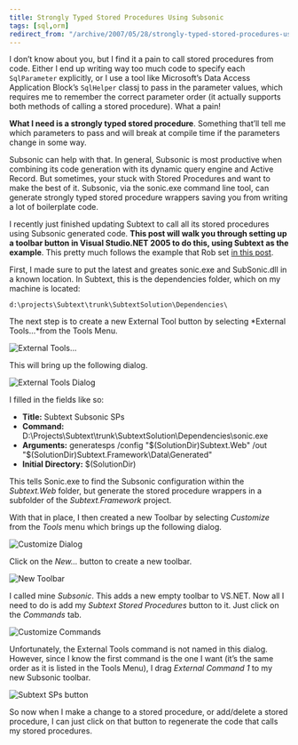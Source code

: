 ```yaml
---
title: Strongly Typed Stored Procedures Using Subsonic
tags: [sql,orm]
redirect_from: "/archive/2007/05/28/strongly-typed-stored-procedures-using-subsonic.aspx/"
---
```


I don’t know about you, but I find it a pain to call stored procedures
from code. Either I end up writing way too much code to specify each
`SqlParameter` explicitly, or I use a tool like Microsoft’s Data Access
Application Block’s `SqlHelper` classj to pass in the parameter values,
which requires me to remember the correct parameter order (it actually
supports both methods of calling a stored procedure). What a pain!

**What I need is a strongly typed stored procedure**. Something that’ll
tell me which parameters to pass and will break at compile time if the
parameters change in some way.

Subsonic can help with that. In general, Subsonic is most productive
when combining its code generation with its dynamic query engine and
Active Record. But sometimes, your stuck with Stored Procedures and want
to make the best of it. Subsonic, via the sonic.exe command line tool,
can generate strongly typed stored procedure wrappers saving you from
writing a lot of boilerplate code.

I recently just finished updating Subtext to call all its stored
procedures using Subsonic generated code. **This post will walk you
through setting up a toolbar button in Visual Studio.NET 2005 to do
this, using Subtext as the example**. This pretty much follows the
example that Rob set [in this
post](http://blog.wekeroad.com/archive/2007/01/13/SubSonic-Console-Groovy-VS-Shortcuts.aspx "Groovy VS Shortcuts").

First, I made sure to put the latest and greates sonic.exe and
SubSonic.dll in a known location. In Subtext, this is the dependencies
folder, which on my machine is located:

`d:\projects\Subtext\trunk\SubtextSolution\Dependencies\`

The next step is to create a new External Tool button by selecting
*External Tools...*from the Tools Menu.

![External
Tools...](https://haacked.com/assets/images/haacked_com/WindowsLiveWriter/VS.NETShortcutForGeneratingStoredProcCal_145CA/vsexternaltools4.png)

This will bring up the following dialog.

![External Tools
Dialog](https://haacked.com/assets/images/haacked_com/WindowsLiveWriter/VS.NETShortcutForGeneratingStoredProcCal_145CA/ExternalTools24.png)

I filled in the fields like so:

-   **Title:** Subtext Subsonic SPs
-   **Command:**
    D:\\Projects\\Subtext\\trunk\\SubtextSolution\\Dependencies\\sonic.exe
-   **Arguments:** generatesps /config "\$(SolutionDir)Subtext.Web" /out
    "\$(SolutionDir)Subtext.Framework\\Data\\Generated"
-   **Initial Directory:** \$(SolutionDir)

This tells Sonic.exe to find the Subsonic configuration within the
*Subtext.Web* folder, but generate the stored procedure wrappers in a
subfolder of the *Subtext.Framework* project.

With that in place, I then created a new Toolbar by selecting
*Customize* from the *Tools* menu which brings up the following dialog.

![Customize
Dialog](https://haacked.com/assets/images/haacked_com/WindowsLiveWriter/VS.NETShortcutForGeneratingStoredProcCal_145CA/Customize4.png)

Click on the *New...* button to create a new toolbar.

![New
Toolbar](https://haacked.com/assets/images/haacked_com/WindowsLiveWriter/VS.NETShortcutForGeneratingStoredProcCal_145CA/NewToolbar5.png)

I called mine *Subsonic*. This adds a new empty toolbar to VS.NET. Now
all I need to do is add my *Subtext Stored Procedures* button to it.
Just click on the *Commands* tab.

![Customize
Commands](https://haacked.com/assets/images/haacked_com/WindowsLiveWriter/VS.NETShortcutForGeneratingStoredProcCal_145CA/vssubsoniccommandsdialog4.png)

Unfortunately, the External Tools command is not named in this dialog.
However, since I know the first command is the one I want (it’s the same
order as it is listed in the Tools Menu), I drag *External Command 1* to
my new Subsonic toolbar.

![Subtext SPs
button](https://haacked.com/assets/images/haacked_com/WindowsLiveWriter/VS.NETShortcutForGeneratingStoredProcCal_145CA/subtextsptoolbarbutton4.png)

So now when I make a change to a stored procedure, or add/delete a
stored procedure, I can just click on that button to regenerate the code
that calls my stored procedures.
